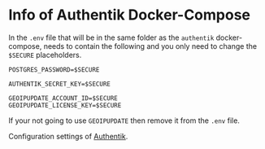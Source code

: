 # Info of Authentik Docker-Compose


In the `.env` file that will be in the same folder as the `authentik` docker-compose, needs to contain the following and you only need to change the `$SECURE` placeholders.
```
POSTGRES_PASSWORD=$SECURE

AUTHENTIK_SECRET_KEY=$SECURE

GEOIPUPDATE_ACCOUNT_ID=$SECURE 
GEOIPUPDATE_LICENSE_KEY=$SECURE
```

If your not going to use `GEOIPUPDATE` then remove it from the `.env` file.

Configuration settings of [Authentik](https://goauthentik.io/docs/installation/configuration).